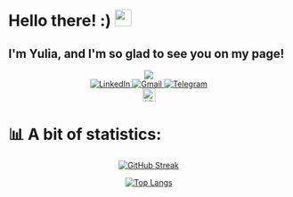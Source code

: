 <h1>
  Hello there! :)
  <img src="https://media.giphy.com/media/hvRJCLFzcasrR4ia7z/giphy.gif" width="30px"/>
</h1>

<h2>I'm Yulia, and I'm so glad to see you on my page!</h2>
  
<div id="header" align="center">
 <img src="https://media.giphy.com/media/XaMTNZkRahZ7ysPMci/giphy.gif">
</div>

<div id="badges" align="center">
  <a href="https://www.linkedin.com/in/yulia-tustova/">
    <img src="https://img.shields.io/badge/LinkedIn-blue?style=for-the-badge&logo=linkedin&logoColor=white" alt="LinkedIn"/>
  </a>
  <a href="mailto:yuliasunny007@gmail.com">
    <img src="https://img.shields.io/badge/Gmail-red?style=for-the-badge&logo=gmail&logoColor=white" alt="Gmail">
  </a>
  <a href="https://t.me/yulia_tustova">
    <img src="https://img.shields.io/badge/Telegram-blue?style=for-the-badge&logo=telegram&logoColor=white" alt="Telegram"/>
  </a>
</div>

<div id="counter" align="center">
  <img src="https://komarev.com/ghpvc/?username=spaceowlsoul&style=flat-square&color=blue" alt="Views counter" height="23"/>
</div>

# 📊 A bit of statistics:

<div id="statistics" align=center>

[![GitHub Streak](http://github-readme-streak-stats.herokuapp.com?user=spaceowlsoul&theme=dark&background=000000)](https://git.io/streak-stats)

[![Top Langs](https://github-readme-stats.vercel.app/api/top-langs/?username=spaceowlsoul&layout=compact&theme=vision-friendly-dark)](https://github.com/anuraghazra/github-readme-stats)

</div>
